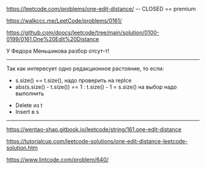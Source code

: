 https://leetcode.com/problems/one-edit-distance/ -- CLOSED == premium

https://walkccc.me/LeetCode/problems/0161/

https://github.com/doocs/leetcode/tree/main/solution/0100-0199/0161.One%20Edit%20Distance

У Федора Меньшикова разбор отсут-т!

__________

Так как интересует одно редакционное растояние, то если:
* s.size() == t.size(), надо проверить на replce
* abs(s.size() - t.size()) == 1 : t.size() - 1 = s.size() на выбор надо выполнить
- Delete из t
- Insert в s  
___

https://wentao-shao.gitbook.io/leetcode/string/161.one-edit-distance

https://tutorialcup.com/leetcode-solutions/one-edit-distance-leetcode-solution.htm

https://www.lintcode.com/problem/640/
